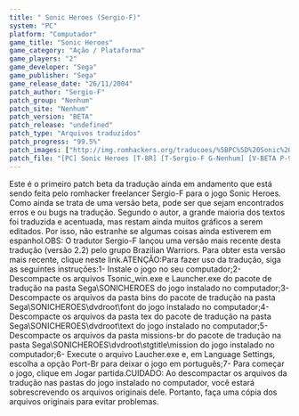 ```yaml
---
title: " Sonic Heroes (Sergio-F)"
system: "PC"
platform: "Computador"
game_title: "Sonic Heroes"
game_category: "Ação / Plataforma"
game_players: "2"
game_developer: "Sega"
game_publisher: "Sega"
game_release_date: "26/11/2004"
patch_author: "Sergio-F"
patch_group: "Nenhum"
patch_site: "Nenhum"
patch_version: "BETA"
patch_release: "undefined"
patch_type: "Arquivos traduzidos"
patch_progress: "99.5%"
patch_images: ["http://img.romhackers.org/traducoes/%5BPC%5D%20Sonic%20Heroes%20-%20Sergio-F%20-%201.jpg","http://img.romhackers.org/traducoes/%5BPC%5D%20Sonic%20Heroes%20-%20Sergio-F%20-%202.jpg","http://img.romhackers.org/traducoes/%5BPC%5D%20Sonic%20Heroes%20-%20Sergio-F%20-%203.jpg"]
patch_file: "[PC] Sonic Heroes [T-BR] [T-Sergio-F G-Nenhum] [V-BETA P-99.5% A-2011].rar"
---
```

Este é o primeiro patch beta da tradução ainda em andamento que está sendo feita pelo romhacker freelancer Sergio-F para o jogo Sonic Heroes. Como ainda se trata de uma versão beta, pode ser que sejam encontrados erros e ou bugs na tradução. Segundo o autor, a grande maioria dos textos foi traduzida e acentuada, mas restam ainda muitos gráficos a serem editados. Por isso, não estranhe se algumas coisas ainda estiverem em espanhol.OBS: O tradutor Sergio-F lançou uma versão mais recente desta tradução (versão 2.2) pelo grupo Brazilian Warriors. Para obter esta versão mais recente, clique neste link.ATENÇÃO:Para fazer uso da tradução, siga as seguintes instruções:1- Instale o jogo no seu computador;2- Descompacte os arquivos Tsonic_win.exe e Launcher.exe do pacote de tradução na pasta Sega\SONICHEROES do jogo instalado no computador;3- Descompacte os arquivos da pasta bins do pacote de tradução na pasta Sega\SONICHEROES\dvdroot\font do jogo instalado no computador;4- Descompacte os arquivos da pasta tex do pacote de tradução na pasta Sega\SONICHEROES\dvdroot\text do jogo instalado no computador;5- Descompacte os arquivos da pasta missions-br do pacote de tradução na pasta Sega\SONICHEROES\dvdroot\stgtitle\mission do jogo instalado no computador;6- Execute o arquivo Laucher.exe e, em Language Settings, escolha a opção Port-Br para deixar o jogo em português;7- Para começar o jogo, clique em Jogar partida.CUIDADO: Ao descompactar os arquivos da tradução nas pastas do jogo instalado no computador, você estará sobrescrevendo os arquivos originais dele. Portanto, faça uma cópia dos arquivos originais para evitar problemas.